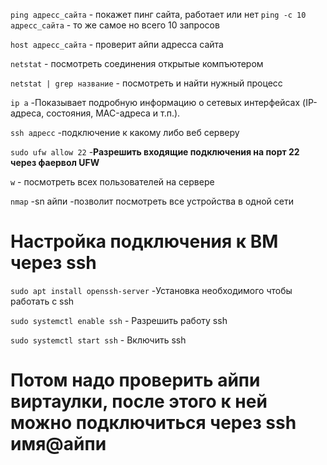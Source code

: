 `ping адресс_сайта` - покажет пинг сайта, работает или нет
`ping -c 10 адресс_сайта` - то же самое но всего 10 запросов

`host адресс_сайта`  - проверит айпи адресса сайта

`netstat` - посмотреть соединения открытые компъютером

`netstat | grep название` - посмотреть и найти нужный процесс


`ip a` -Показывает подробную информацию о сетевых интерфейсах (IP-адреса, состояния, MAC-адреса и т.п.).


`ssh адресс` -подключение к какому либо веб серверу

 `sudo ufw allow 22` -**Разрешить входящие подключения на порт 22 через фаервол UFW**

`w` - посмотреть всех пользователей на сервере


`nmap` -sn айпи -позволит посмотреть все устройства в одной сети


# **Настройка подключения к ВМ через  ssh**

`sudo apt install openssh-server` -Установка необходимого чтобы работать с ssh

`sudo systemctl enable ssh`  - Разрешить работу ssh

`sudo systemctl start ssh` - Включить ssh

# **Потом надо проверить айпи виртаулки, после этого к ней можно подключиться через ssh имя@айпи**
